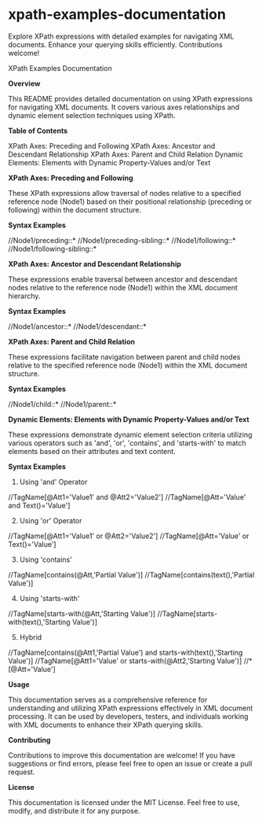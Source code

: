 # xpath-examples-documentation
Explore XPath expressions with detailed examples for navigating XML documents. Enhance your querying skills efficiently. Contributions welcome!

XPath Examples Documentation

**Overview**

This README provides detailed documentation on using XPath expressions for navigating XML documents. It covers various axes relationships and dynamic element selection techniques using XPath.

**Table of Contents**

XPath Axes: Preceding and Following
XPath Axes: Ancestor and Descendant Relationship
XPath Axes: Parent and Child Relation
Dynamic Elements: Elements with Dynamic Property-Values and/or Text

**XPath Axes: Preceding and Following**

These XPath expressions allow traversal of nodes relative to a specified reference node (Node1) based on their positional relationship (preceding or following) within the document structure.

**Syntax Examples**

//Node1/preceding::*
//Node1/preceding-sibling::*
//Node1/following::*
//Node1/following-sibling::*

**XPath Axes: Ancestor and Descendant Relationship**

These expressions enable traversal between ancestor and descendant nodes relative to the reference node (Node1) within the XML document hierarchy.

**Syntax Examples**

//Node1/ancestor::*
//Node1/descendant::*

**XPath Axes: Parent and Child Relation**

These expressions facilitate navigation between parent and child nodes relative to the specified reference node (Node1) within the XML document structure.

**Syntax Examples**

//Node1/child::*
//Node1/parent::*

**Dynamic Elements: Elements with Dynamic Property-Values and/or Text**

These expressions demonstrate dynamic element selection criteria utilizing various operators such as 'and', 'or', 'contains', and 'starts-with' to match elements based on their attributes and text content.

**Syntax Examples**

1) Using 'and' Operator

//TagName[@Att1='Value1' and @Att2='Value2']
//TagName[@Att='Value' and Text()='Value']

2) Using 'or' Operator

//TagName[@Att1='Value1' or @Att2='Value2']
//TagName[@Att='Value' or Text()='Value']

3) Using 'contains'

//TagName[contains(@Att,'Partial Value')]
//TagName[contains(text(),'Partial Value')]

4) Using 'starts-with'

//TagName[starts-with(@Att,'Starting Value')]
//TagName[starts-with(text(),'Starting Value')]

5) Hybrid

//TagName[contains(@Att1,'Partial Value') and starts-with(text(),'Starting Value')]
//TagName[@Att1='Value' or starts-with(@Att2,'Starting Value')]
//*[@Att='Value']

**Usage**

This documentation serves as a comprehensive reference for understanding and utilizing XPath expressions effectively in XML document processing. It can be used by developers, testers, and individuals working with XML documents to enhance their XPath querying skills.

**Contributing**

Contributions to improve this documentation are welcome! If you have suggestions or find errors, please feel free to open an issue or create a pull request.

**License**

This documentation is licensed under the MIT License. Feel free to use, modify, and distribute it for any purpose.
